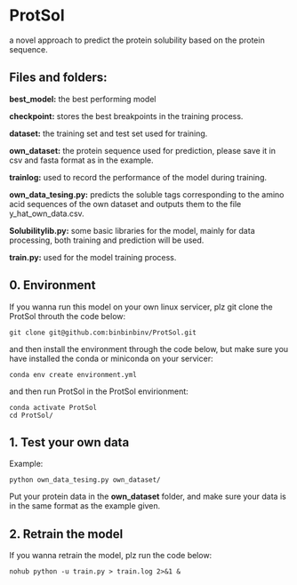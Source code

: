# ProtSol

a novel approach to predict  the protein solubility based on the protein sequence.

## Files and folders:

**best_model:** the best performing model

**checkpoint:** stores the best breakpoints in the training process.

**dataset:** the training set and test set used for training.

**own_dataset:** the protein sequence used for prediction, please save it in csv and fasta format as in the example.

**trainlog:** used to record the performance of the model during training.

**own_data_tesing.py:** predicts the soluble tags corresponding to the amino acid sequences of the own dataset and outputs them to the file y_hat_own_data.csv.

**Solubilitylib.py:** some basic libraries for the model, mainly for data processing, both training and prediction will be used.

**train.py:** used for the model training process.

## 0. Environment

If you wanna run this model on your own linux servicer, plz git clone the ProtSol throuth the code below:

```shell
git clone git@github.com:binbinbinv/ProtSol.git
```

and then install the environment through the code below, but make sure you have installed the conda or miniconda on your servicer:

```shell
conda env create environment.yml
```

and then run ProtSol in the ProtSol envirionment:

```shell
conda activate ProtSol
cd ProtSol/
```

## 1. Test your own data

Example:

```shell
python own_data_tesing.py own_dataset/
```

Put your protein data in the **own_dataset** folder, and make sure your data is in the same format as the example given.

## 2. Retrain the model

If you wanna retrain the model, plz run the code below:

```shell
nohub python -u train.py > train.log 2>&1 &
```